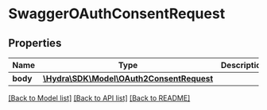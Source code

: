# SwaggerOAuthConsentRequest

## Properties
Name | Type | Description | Notes
------------ | ------------- | ------------- | -------------
**body** | [**\Hydra\SDK\Model\OAuth2ConsentRequest**](OAuth2ConsentRequest.md) |  | [optional] 

[[Back to Model list]](../README.md#documentation-for-models) [[Back to API list]](../README.md#documentation-for-api-endpoints) [[Back to README]](../README.md)


